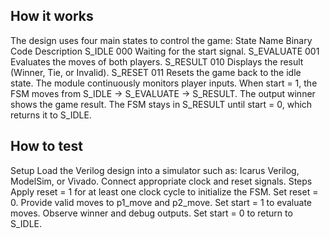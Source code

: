 <!---

This file is used to generate your project datasheet. Please fill in the information below and delete any unused
sections.

You can also include images in this folder and reference them in the markdown. Each image must be less than
512 kb in size, and the combined size of all images must be less than 1 MB.
-->

## How it works
The design uses four main states to control the game:
State Name	Binary Code	Description
S_IDLE	000	Waiting for the start signal.
S_EVALUATE	001	Evaluates the moves of both players.
S_RESULT	010	Displays the result (Winner, Tie, or Invalid).
S_RESET	011	Resets the game back to the idle state.
The module continuously monitors player inputs.
When start = 1, the FSM moves from S_IDLE → S_EVALUATE → S_RESULT.
The output winner shows the game result.
The FSM stays in S_RESULT until start = 0, which returns it to S_IDLE.

## How to test
Setup
Load the Verilog design into a simulator such as:
Icarus Verilog, ModelSim, or Vivado.
Connect appropriate clock and reset signals.
Steps
Apply reset = 1 for at least one clock cycle to initialize the FSM.
Set reset = 0.
Provide valid moves to p1_move and p2_move.
Set start = 1 to evaluate moves.
Observe winner and debug outputs.
Set start = 0 to return to S_IDLE.
